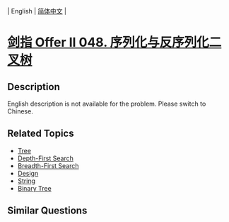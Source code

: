 
| English | [简体中文](README.md) |

# [剑指 Offer II 048. 序列化与反序列化二叉树](https://leetcode-cn.com/problems/h54YBf/)

## Description

<p>English description is not available for the problem. Please switch to Chinese.</p>


## Related Topics

- [Tree](https://leetcode-cn.com/tag/tree)
- [Depth-First Search](https://leetcode-cn.com/tag/depth-first-search)
- [Breadth-First Search](https://leetcode-cn.com/tag/breadth-first-search)
- [Design](https://leetcode-cn.com/tag/design)
- [String](https://leetcode-cn.com/tag/string)
- [Binary Tree](https://leetcode-cn.com/tag/binary-tree)

## Similar Questions


